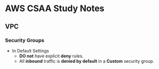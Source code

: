 # AWS CSAA Study Notes

## VPC

### Security Groups
+ In Default Settings
  - **DO not**  have explicit **deny** rules.
  - All **inbound** traffic is **denied by default** in a **Custom** security group.
